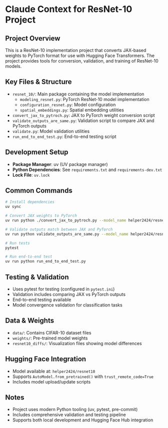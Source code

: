 # Claude Context for ResNet-10 Project

## Project Overview
This is a ResNet-10 implementation project that converts JAX-based weights to PyTorch format for use with Hugging Face Transformers. The project provides tools for conversion, validation, and training of ResNet-10 models.

## Key Files & Structure
- `resnet_10/`: Main package containing the model implementation
  - `modeling_resnet.py`: PyTorch ResNet-10 model implementation
  - `configuration_resnet.py`: Model configuration
  - `spatial_embeddings.py`: Spatial embedding utilities
- `convert_jax_to_pytroch.py`: JAX to PyTorch weight conversion script
- `validate_outputs_are_same.py`: Validation script to compare JAX and PyTorch outputs
- `validate.py`: Model validation utilities
- `run_end_to_end_test.py`: End-to-end testing script

## Development Setup
- **Package Manager**: uv (UV package manager)
- **Python Dependencies**: See `requirements.txt` and `requirements-dev.txt`
- **Lock File**: `uv.lock`

## Common Commands
```bash
# Install dependencies
uv sync

# Convert JAX weights to PyTorch
uv run python ./convert_jax_to_pytroch.py --model_name helper2424/resnet10 --push_to_hub True

# Validate outputs match between JAX and PyTorch
uv run python validate_outputs_are_same.py --model_name helper2424/resnet10

# Run tests
pytest

# Run end-to-end test
uv run python run_end_to_end_test.py
```

## Testing & Validation
- Uses pytest for testing (configured in `pytest.ini`)
- Validation includes comparing JAX vs PyTorch outputs
- End-to-end testing available
- Model convergence validation for classification tasks

## Data & Weights
- `data/`: Contains CIFAR-10 dataset files
- `weights/`: Pre-trained model weights
- `resnet10_diffs/`: Visualization files showing model differences

## Hugging Face Integration
- Model available at: `helper2424/resnet10`
- Supports `AutoModel.from_pretrained()` with `trust_remote_code=True`
- Includes model upload/update scripts

## Notes
- Project uses modern Python tooling (uv, pytest, pre-commit)
- Includes comprehensive validation and testing pipeline
- Supports both local development and Hugging Face Hub integration
